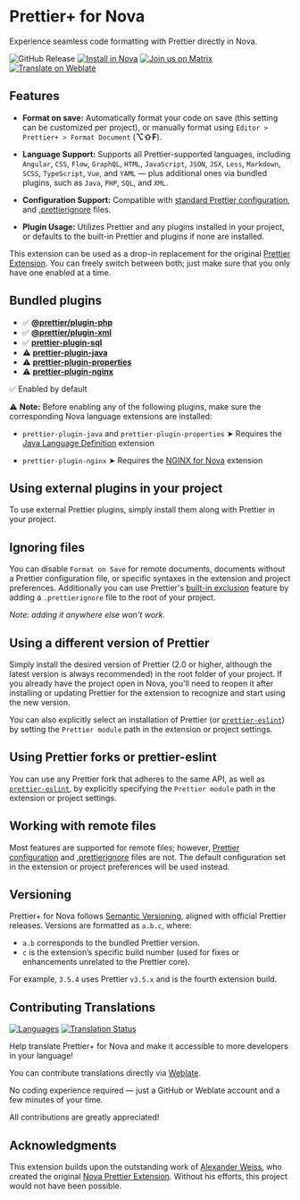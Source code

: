 # Prettier+ for Nova

Experience seamless code formatting with Prettier directly in Nova.

![GitHub Release](https://img.shields.io/github/v/release/stonerl/nova-prettier-extension)
[![Install in Nova](https://img.shields.io/badge/install%20in-nova-blueviolet?style=flat)](https://extensions.panic.com/extensions/stonerl/stonerl.prettier)
[![Join us on Matrix](https://img.shields.io/badge/chat-matrix-%230dbd8b?logo=matrix&logoColor=white)](https://matrix.to/#/#prettier+nova:matrix.org)
[![Translate on Weblate](https://img.shields.io/badge/translate-weblate-brightgreen?logo=weblate&logoColor=white)](https://hosted.weblate.org/projects/prettier-for-nova/)

## Features

- **Format on save:** Automatically format your code on save
  (this setting can be customized per project), or manually format using
  `Editor > Prettier+ > Format Document` (**⌥⇧F**).
- **Language Support:** Supports all Prettier-supported languages, including
  `Angular`,
  `CSS`,
  `Flow`,
  `GraphQL`,
  `HTML`,
  `JavaScript`,
  `JSON`,
  `JSX`,
  `Less`,
  `Markdown`,
  `SCSS`,
  `TypeScript`,
  `Vue`, and
  `YAML` —
  plus additional ones via bundled plugins, such as
  `Java`,
  `PHP`,
  `SQL`, and
  `XML`.

- **Configuration Support:** Compatible with [standard Prettier configuration](https://prettier.io/docs/configuration),
  and [.prettierignore](https://prettier.io/docs/ignore) files.
- **Plugin Usage:** Utilizes Prettier and any plugins installed in your project,
  or defaults to the built-in Prettier and plugins if none are installed.

This extension can be used as a drop-in replacement for the original [Prettier Extension](https://extensions.panic.com/extensions/alexanderweiss/alexanderweiss.prettier/).
You can freely switch between both; just make sure that you only have one enabled at a time.

## Bundled plugins

- ✅ **[@prettier/plugin-php](https://github.com/prettier/plugin-php)**
- ✅ **[@prettier/plugin-xml](https://github.com/prettier/plugin-xml)**
- ✅ **[prettier-plugin-sql](https://github.com/un-ts/prettier/tree/master/packages/sql)**
- ⚠️ **[prettier-plugin-java](https://www.jhipster.tech/prettier-java/)**
- ⚠️ **[prettier-plugin-properties](https://github.com/eemeli/prettier-plugin-properties)**
- ⚠️ **[prettier-plugin-nginx](https://github.com/jxddk/prettier-plugin-nginx)**

✅ Enabled by default

⚠️ **Note:** Before enabling any of the following plugins, make sure the corresponding Nova language extensions are installed:

- `prettier-plugin-java` and `prettier-plugin-properties`
  ➤ Requires the [Java Language Definition](https://extensions.panic.com/extensions/me.frmr/me.frmr.JavaLanguage/) extension

- `prettier-plugin-nginx`
  ➤ Requires the [NGINX for Nova](https://extensions.panic.com/extensions/joncoole/joncoole.nginx) extension

## Using external plugins in your project

To use external Prettier plugins, simply install them along with Prettier in
your project.

## Ignoring files

You can disable `Format on Save` for remote documents, documents without a Prettier
configuration file, or specific syntaxes in the extension and project preferences.
Additionally you can use Prettier's [built-in exclusion](https://prettier.io/docs/ignore#ignoring-files-prettierignore)
feature by adding a `.prettierignore` file to the root of your project.

_Note: adding it anywhere else won't work._

## Using a different version of Prettier

Simply install the desired version of Prettier (2.0 or higher, although the latest
version is always recommended) in the root folder of your project. If you already
have the project open in Nova, you'll need to reopen it after installing or updating
Prettier for the extension to recognize and start using the new version.

You can also explicitly select an installation of Prettier
(or [`prettier-eslint`](https://github.com/prettier/prettier-eslint))
by setting the `Prettier module` path in the extension or project settings.

## Using Prettier forks or prettier-eslint

You can use any Prettier fork that adheres to the same API,
as well as [`prettier-eslint`](https://github.com/prettier/prettier-eslint),
by explicitly specifying the `Prettier module` path in the extension or project settings.

## Working with remote files

Most features are supported for remote files; however,
[Prettier configuration](https://prettier.io/docs/en/configuration.html) and
[.prettierignore](https://prettier.io/docs/en/ignore.html) files are not.
The default configuration set in the extension or project preferences will be
used instead.

## Versioning

Prettier+ for Nova follows [Semantic Versioning](https://semver.org/),
aligned with official Prettier releases. Versions are formatted as `a.b.c`, where:

- `a.b` corresponds to the bundled Prettier version.
- `c` is the extension’s specific build number
  (used for fixes or enhancements unrelated to the Prettier core).

For example, `3.5.4` uses Prettier `v3.5.x` and is the fourth extension build.

## Contributing Translations

[![Languages](https://hosted.weblate.org/widget/prettier-for-nova/language-badge.svg)](https://hosted.weblate.org/projects/prettier-for-nova/)
[![Translation Status](https://hosted.weblate.org/widget/prettier-for-nova/svg-badge.svg)](https://hosted.weblate.org/projects/prettier-for-nova/)

Help translate Prettier+ for Nova and make it accessible to more developers in
your language!

You can contribute translations directly via [Weblate](https://hosted.weblate.org/projects/prettier-for-nova/).

No coding experience required — just a GitHub or Weblate account and a few
minutes of your time.

All contributions are greatly appreciated!

## Acknowledgments

This extension builds upon the outstanding work of [Alexander Weiss](https://github.com/alexanderweiss),
who created the original [Nova Prettier Extension](https://github.com/alexanderweiss/nova-prettier).
Without his efforts, this project would not have been possible.
